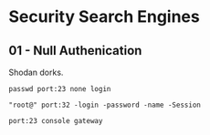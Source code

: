 # Security Search Engines

## 01 - Null Authenication

Shodan dorks.

```
passwd port:23 none login

"root@" port:32 -login -password -name -Session

port:23 console gateway
```